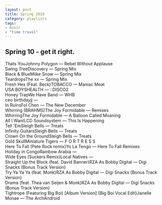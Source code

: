 ```yaml
---
layout: post
title: Spring 2010
category: playlists
tags:
- music
- "time travel"
---
```

<div class="playlist"><h2>Spring 10 - get it right.</h2> <div class="playlist-track"><span class="track-name">Thats You</span><span class="track-artist">Johnny Polygon</span><span class="track-album"> — Rebel Without Applause</span></div><div class="playlist-track"><span class="track-name">Swing Tree</span><span class="track-artist">Discovery</span><span class="track-album"> — Spring Mix</span></div><div class="playlist-track"><span class="track-name">Black &amp; Blue</span><span class="track-artist">Miike Snow</span><span class="track-album"> — Spring Mix</span></div><div class="playlist-track"><span class="track-name">Teardrops</span><span class="track-artist">The xx</span><span class="track-album"> — Spring Mix</span></div><div class="playlist-track"><span class="track-name">Fresh Hex (Feat. Beck)</span><span class="track-artist">TOBACCO</span><span class="track-album"> — Maniac Meat</span></div><div class="playlist-track"><span class="track-name">USA BOYS</span><span class="track-artist">HEALTH</span><span class="track-album"> — ::DISCO2</span></div><div class="playlist-track"><span class="track-name">Honey Trap</span><span class="track-artist">We Have Band</span><span class="track-album"> — WHB</span></div><div class="playlist-track"><span class="track-name">ceo birthday</span><span class="track-artist">jj</span><span class="track-album"> — </span></div><div class="playlist-track"><span class="track-name">In Ruins</span><span class="track-artist">Fol Chen</span><span class="track-album"> — The New December</span></div><div class="playlist-track"><span class="track-name">Whirring (BRAHMS)</span><span class="track-artist">The Joy Formidable</span><span class="track-album"> — Remixes</span></div><div class="playlist-track"><span class="track-name">Whirring</span><span class="track-artist">The Joy Formidable</span><span class="track-album"> — A Balloon Called Moaning</span></div><div class="playlist-track"><span class="track-name">All I Want</span><span class="track-artist">LCD Soundsystem</span><span class="track-album"> — This Is Happening</span></div><div class="playlist-track"><span class="track-name">Tell 'Em</span><span class="track-artist">Sleigh Bells</span><span class="track-album"> — Treats</span></div><div class="playlist-track"><span class="track-name">Infinity Guitars</span><span class="track-artist">Sleigh Bells</span><span class="track-album"> — Treats</span></div><div class="playlist-track"><span class="track-name">Crown On the Ground</span><span class="track-artist">Sleigh Bells</span><span class="track-album"> — Treats</span></div><div class="playlist-track"><span class="track-name">Gold Skull</span><span class="track-artist">Miniature Tigers</span><span class="track-album"> — F O R T R E S S</span></div><div class="playlist-track"><span class="track-name">Here To Fall (Pete Rock remix)</span><span class="track-artist">Yo La Tengo</span><span class="track-album"> — Here To Fall Remixes</span></div><div class="playlist-track"><span class="track-name">Holiday in Congo</span><span class="track-artist">Rainbow Arabia</span><span class="track-album"> — </span></div><div class="playlist-track"><span class="track-name">Wide Eyes (Suckers Remix)</span><span class="track-artist">Local Natives</span><span class="track-album"> — </span></div><div class="playlist-track"><span class="track-name">Straight Up the Block (feat. David Banner)</span><span class="track-artist">RZA As Bobby Digital</span><span class="track-album"> — Digi Snacks (Bonus Track Version)</span></div><div class="playlist-track"><span class="track-name">Try Ya Ya Ya (feat. Monk)</span><span class="track-artist">RZA As Bobby Digital</span><span class="track-album"> — Digi Snacks (Bonus Track Version)</span></div><div class="playlist-track"><span class="track-name">Drama (feat. Thea van Seijen &amp; Monk)</span><span class="track-artist">RZA As Bobby Digital</span><span class="track-album"> — Digi Snacks (Bonus Track Version)</span></div><div class="playlist-track"><span class="track-name">Tightrope (Featuring Big Boi) [Album Version] {Big Boi Vocal Edit}</span><span class="track-artist">Janelle Monae</span><span class="track-album"> — The ArchAndroid</span></div></div>